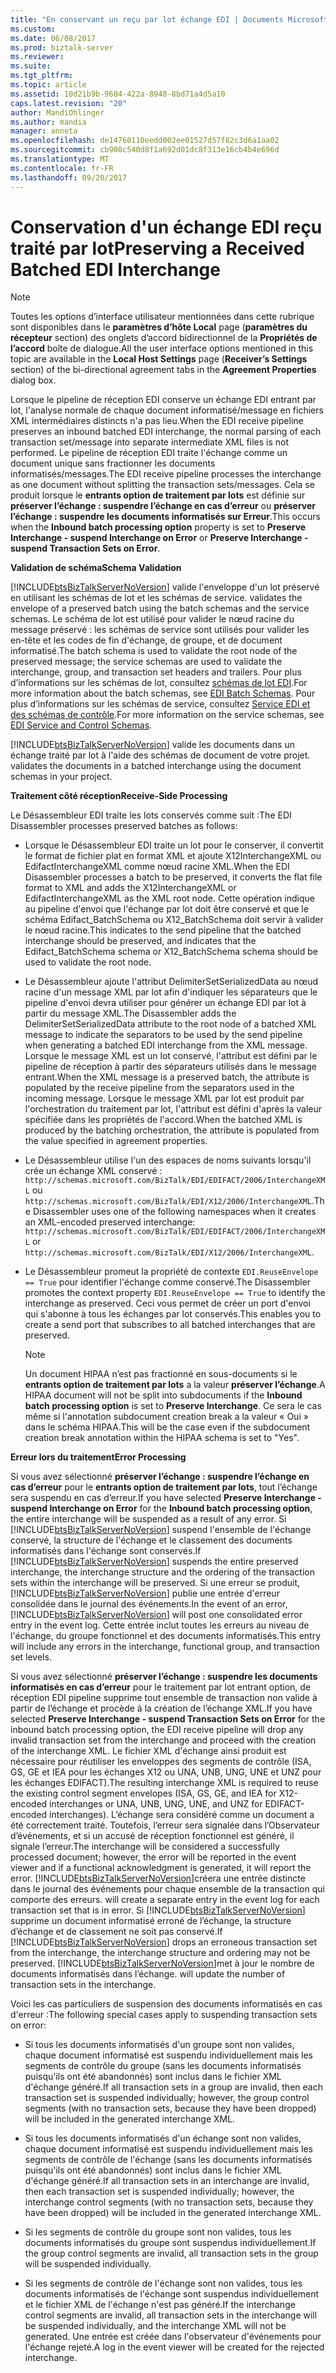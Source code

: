 ```yaml
---
title: "En conservant un reçu par lot échange EDI | Documents Microsoft"
ms.custom: 
ms.date: 06/08/2017
ms.prod: biztalk-server
ms.reviewer: 
ms.suite: 
ms.tgt_pltfrm: 
ms.topic: article
ms.assetid: 10d21b9b-9684-422a-8948-8bd71a4d5a10
caps.latest.revision: "20"
author: MandiOhlinger
ms.author: mandia
manager: anneta
ms.openlocfilehash: de14760110eedd002ee01527d57f82c3d6a1aa02
ms.sourcegitcommit: cb908c540d8f1a692d01dc8f313e16cb4b4e696d
ms.translationtype: MT
ms.contentlocale: fr-FR
ms.lasthandoff: 09/20/2017
---
```

# <a name="preserving-a-received-batched-edi-interchange"></a><span data-ttu-id="e063f-102">Conservation d'un échange EDI reçu traité par lot</span><span class="sxs-lookup"><span data-stu-id="e063f-102">Preserving a Received Batched EDI Interchange</span></span>
> [!NOTE]
>  <span data-ttu-id="e063f-103">Toutes les options d’interface utilisateur mentionnées dans cette rubrique sont disponibles dans le **paramètres d’hôte Local** page (**paramètres du récepteur** section) des onglets d’accord bidirectionnel de la  **Propriétés de l’accord** boîte de dialogue.</span><span class="sxs-lookup"><span data-stu-id="e063f-103">All the user interface options mentioned in this topic are available in the **Local Host Settings** page (**Receiver’s Settings** section) of the bi-directional agreement tabs in the **Agreement Properties** dialog box.</span></span>  
  
 <span data-ttu-id="e063f-104">Lorsque le pipeline de réception EDI conserve un échange EDI entrant par lot, l'analyse normale de chaque document informatisé/message en fichiers XML intermédiaires distincts n'a pas lieu.</span><span class="sxs-lookup"><span data-stu-id="e063f-104">When the EDI receive pipeline preserves an inbound batched EDI interchange, the normal parsing of each transaction set/message into separate intermediate XML files is not performed.</span></span> <span data-ttu-id="e063f-105">Le pipeline de réception EDI traite l'échange comme un document unique sans fractionner les documents informatisés/messages.</span><span class="sxs-lookup"><span data-stu-id="e063f-105">The EDI receive pipeline processes the interchange as one document without splitting the transaction sets/messages.</span></span> <span data-ttu-id="e063f-106">Cela se produit lorsque le **entrants option de traitement par lots** est définie sur **préserver l’échange : suspendre l’échange en cas d’erreur** ou **préserver l’échange : suspendre les documents informatisés sur Erreur**.</span><span class="sxs-lookup"><span data-stu-id="e063f-106">This occurs when the **Inbound batch processing option** property is set to **Preserve Interchange - suspend Interchange on Error** or **Preserve Interchange - suspend Transaction Sets on Error**.</span></span>  
  
 <span data-ttu-id="e063f-107">**Validation de schéma**</span><span class="sxs-lookup"><span data-stu-id="e063f-107">**Schema Validation**</span></span>  
  
 [!INCLUDE[btsBizTalkServerNoVersion](../includes/btsbiztalkservernoversion-md.md)]<span data-ttu-id="e063f-108"> valide l'enveloppe d'un lot préservé en utilisant les schémas de lot et les schémas de service.</span><span class="sxs-lookup"><span data-stu-id="e063f-108"> validates the envelope of a preserved batch using the batch schemas and the service schemas.</span></span> <span data-ttu-id="e063f-109">Le schéma de lot est utilisé pour valider le nœud racine du message préservé : les schémas de service sont utilisés pour valider les en-tête et les codes de fin d'échange, de groupe, et de document informatisé.</span><span class="sxs-lookup"><span data-stu-id="e063f-109">The batch schema is used to validate the root node of the preserved message; the service schemas are used to validate the interchange, group, and transaction set headers and trailers.</span></span> <span data-ttu-id="e063f-110">Pour plus d’informations sur les schémas de lot, consultez [schémas de lot EDI](../core/edi-batch-schemas.md).</span><span class="sxs-lookup"><span data-stu-id="e063f-110">For more information about the batch schemas, see [EDI Batch Schemas](../core/edi-batch-schemas.md).</span></span> <span data-ttu-id="e063f-111">Pour plus d’informations sur les schémas de service, consultez [Service EDI et des schémas de contrôle](../core/edi-service-and-control-schemas.md).</span><span class="sxs-lookup"><span data-stu-id="e063f-111">For more information on the service schemas, see [EDI Service and Control Schemas](../core/edi-service-and-control-schemas.md).</span></span>  
  
 [!INCLUDE[btsBizTalkServerNoVersion](../includes/btsbiztalkservernoversion-md.md)]<span data-ttu-id="e063f-112"> valide les documents dans un échange traité par lot à l'aide des schémas de document de votre projet.</span><span class="sxs-lookup"><span data-stu-id="e063f-112"> validates the documents in a batched interchange using the document schemas in your project.</span></span>  
  
 <span data-ttu-id="e063f-113">**Traitement côté réception**</span><span class="sxs-lookup"><span data-stu-id="e063f-113">**Receive-Side Processing**</span></span>  
  
 <span data-ttu-id="e063f-114">Le Désassembleur EDI traite les lots conservés comme suit :</span><span class="sxs-lookup"><span data-stu-id="e063f-114">The EDI Disassembler processes preserved batches as follows:</span></span>  
  
-   <span data-ttu-id="e063f-115">Lorsque le Désassembleur EDI traite un lot pour le conserver, il convertit le format de fichier plat en format XML et ajoute X12InterchangeXML ou EdifactInterchangeXML comme nœud racine XML.</span><span class="sxs-lookup"><span data-stu-id="e063f-115">When the EDI Disassembler processes a batch to be preserved, it converts the flat file format to XML and adds the X12InterchangeXML or EdifactInterchangeXML as the XML root node.</span></span> <span data-ttu-id="e063f-116">Cette opération indique au pipeline d'envoi que l'échange par lot doit être conservé et que le schéma Edifact_BatchSchema ou X12_BatchSchema doit servir à valider le nœud racine.</span><span class="sxs-lookup"><span data-stu-id="e063f-116">This indicates to the send pipeline that the batched interchange should be preserved, and indicates that the Edifact_BatchSchema schema or X12_BatchSchema schema should be used to validate the root node.</span></span>  
  
-   <span data-ttu-id="e063f-117">Le Désassembleur ajoute l'attribut DelimiterSetSerializedData au nœud racine d'un message XML par lot afin d'indiquer les séparateurs que le pipeline d'envoi devra utiliser pour générer un échange EDI par lot à partir du message XML.</span><span class="sxs-lookup"><span data-stu-id="e063f-117">The Disassembler adds the DelimiterSetSerializedData attribute to the root node of a batched XML message to indicate the separators to be used by the send pipeline when generating a batched EDI interchange from the XML message.</span></span> <span data-ttu-id="e063f-118">Lorsque le message XML est un lot conservé, l'attribut est défini par le pipeline de réception à partir des séparateurs utilisés dans le message entrant.</span><span class="sxs-lookup"><span data-stu-id="e063f-118">When the XML message is a preserved batch, the attribute is populated by the receive pipeline from the separators used in the incoming message.</span></span> <span data-ttu-id="e063f-119">Lorsque le message XML par lot est produit par l'orchestration du traitement par lot, l'attribut est défini d'après la valeur spécifiée dans les propriétés de l'accord.</span><span class="sxs-lookup"><span data-stu-id="e063f-119">When the batched XML is produced by the batching orchestration, the attribute is populated from the value specified in agreement properties.</span></span>  
  
-   <span data-ttu-id="e063f-120">Le Désassembleur utilise l'un des espaces de noms suivants lorsqu'il crée un échange XML conservé : `http://schemas.microsoft.com/BizTalk/EDI/EDIFACT/2006/InterchangeXML` ou `http://schemas.microsoft.com/BizTalk/EDI/X12/2006/InterchangeXML`.</span><span class="sxs-lookup"><span data-stu-id="e063f-120">The Disassembler uses one of the following namespaces when it creates an XML-encoded preserved interchange: `http://schemas.microsoft.com/BizTalk/EDI/EDIFACT/2006/InterchangeXML` or `http://schemas.microsoft.com/BizTalk/EDI/X12/2006/InterchangeXML`.</span></span>  
  
-   <span data-ttu-id="e063f-121">Le Désassembleur promeut la propriété de contexte `EDI.ReuseEnvelope == True` pour identifier l'échange comme conservé.</span><span class="sxs-lookup"><span data-stu-id="e063f-121">The Disassembler promotes the context property `EDI.ReuseEnvelope == True` to identify the interchange as preserved.</span></span> <span data-ttu-id="e063f-122">Ceci vous permet de créer un port d'envoi qui s'abonne à tous les échanges par lot conservés.</span><span class="sxs-lookup"><span data-stu-id="e063f-122">This enables you to create a send port that subscribes to all batched interchanges that are preserved.</span></span>  
  
    > [!NOTE]
    >  <span data-ttu-id="e063f-123">Un document HIPAA n’est pas fractionné en sous-documents si le **entrants option de traitement par lots** a la valeur **préserver l’échange**.</span><span class="sxs-lookup"><span data-stu-id="e063f-123">A HIPAA document will not be split into subdocuments if the **Inbound batch processing option** is set to **Preserve Interchange**.</span></span> <span data-ttu-id="e063f-124">Ce sera le cas même si l'annotation subdocument creation break a la valeur « Oui » dans le schéma HIPAA.</span><span class="sxs-lookup"><span data-stu-id="e063f-124">This will be the case even if the subdocument creation break annotation within the HIPAA schema is set to "Yes".</span></span>  
  
 <span data-ttu-id="e063f-125">**Erreur lors du traitement**</span><span class="sxs-lookup"><span data-stu-id="e063f-125">**Error Processing**</span></span>  
  
 <span data-ttu-id="e063f-126">Si vous avez sélectionné **préserver l’échange : suspendre l’échange en cas d’erreur** pour le **entrants option de traitement par lots**, tout l’échange sera suspendu en cas d’erreur.</span><span class="sxs-lookup"><span data-stu-id="e063f-126">If you have selected **Preserve Interchange - suspend Interchange on Error** for the **Inbound batch processing option**, the entire interchange will be suspended as a result of any error.</span></span> <span data-ttu-id="e063f-127">Si [!INCLUDE[btsBizTalkServerNoVersion](../includes/btsbiztalkservernoversion-md.md)] suspend l'ensemble de l'échange conservé, la structure de l'échange et le classement des documents informatisés dans l'échange sont conservés.</span><span class="sxs-lookup"><span data-stu-id="e063f-127">If [!INCLUDE[btsBizTalkServerNoVersion](../includes/btsbiztalkservernoversion-md.md)] suspends the entire preserved interchange, the interchange structure and the ordering of the transaction sets within the interchange will be preserved.</span></span> <span data-ttu-id="e063f-128">Si une erreur se produit, [!INCLUDE[btsBizTalkServerNoVersion](../includes/btsbiztalkservernoversion-md.md)] publie une entrée d'erreur consolidée dans le journal des événements.</span><span class="sxs-lookup"><span data-stu-id="e063f-128">In the event of an error, [!INCLUDE[btsBizTalkServerNoVersion](../includes/btsbiztalkservernoversion-md.md)] will post one consolidated error entry in the event log.</span></span> <span data-ttu-id="e063f-129">Cette entrée inclut toutes les erreurs au niveau de l'échange, du groupe fonctionnel et des documents informatisés.</span><span class="sxs-lookup"><span data-stu-id="e063f-129">This entry will include any errors in the interchange, functional group, and transaction set levels.</span></span>  
  
 <span data-ttu-id="e063f-130">Si vous avez sélectionné **préserver l’échange : suspendre les documents informatisés en cas d’erreur** pour le traitement par lot entrant option, de réception EDI pipeline supprime tout ensemble de transaction non valide à partir de l’échange et procède à la création de l’échange XML.</span><span class="sxs-lookup"><span data-stu-id="e063f-130">If you have selected **Preserve Interchange - suspend Transaction Sets on Error** for the inbound batch processing option, the EDI receive pipeline will drop any invalid transaction set from the interchange and proceed with the creation of the interchange XML.</span></span> <span data-ttu-id="e063f-131">Le fichier XML d'échange ainsi produit est nécessaire pour réutiliser les enveloppes des segments de contrôle (ISA, GS, GE et IEA pour les échanges X12 ou UNA, UNB, UNG, UNE et UNZ pour les échanges EDIFACT).</span><span class="sxs-lookup"><span data-stu-id="e063f-131">The resulting interchange XML is required to reuse the existing control segment envelopes (ISA, GS, GE, and IEA for X12-encoded interchanges or UNA, UNB, UNG, UNE, and UNZ for EDIFACT-encoded interchanges).</span></span> <span data-ttu-id="e063f-132">L’échange sera considéré comme un document a été correctement traité. Toutefois, l’erreur sera signalée dans l’Observateur d’événements, et si un accusé de réception fonctionnel est généré, il signale l’erreur.</span><span class="sxs-lookup"><span data-stu-id="e063f-132">The interchange will be considered a successfully processed document; however, the error will be reported in the event viewer and if a functional acknowledgment is generated, it will report the error.</span></span> [!INCLUDE[btsBizTalkServerNoVersion](../includes/btsbiztalkservernoversion-md.md)]<span data-ttu-id="e063f-133">créera une entrée distincte dans le journal des événements pour chaque ensemble de la transaction qui comporte des erreurs.</span><span class="sxs-lookup"><span data-stu-id="e063f-133"> will create a separate entry in the event log for each transaction set that is in error.</span></span> <span data-ttu-id="e063f-134">Si [!INCLUDE[btsBizTalkServerNoVersion](../includes/btsbiztalkservernoversion-md.md)] supprime un document informatisé erroné de l’échange, la structure d’échange et de classement ne soit pas conservé.</span><span class="sxs-lookup"><span data-stu-id="e063f-134">If [!INCLUDE[btsBizTalkServerNoVersion](../includes/btsbiztalkservernoversion-md.md)] drops an erroneous transaction set from the interchange, the interchange structure and ordering may not be preserved.</span></span> [!INCLUDE[btsBizTalkServerNoVersion](../includes/btsbiztalkservernoversion-md.md)]<span data-ttu-id="e063f-135">met à jour le nombre de documents informatisés dans l’échange.</span><span class="sxs-lookup"><span data-stu-id="e063f-135"> will update the number of transaction sets in the interchange.</span></span>  
  
 <span data-ttu-id="e063f-136">Voici les cas particuliers de suspension des documents informatisés en cas d'erreur :</span><span class="sxs-lookup"><span data-stu-id="e063f-136">The following special cases apply to suspending transaction sets on error:</span></span>  
  
-   <span data-ttu-id="e063f-137">Si tous les documents informatisés d'un groupe sont non valides, chaque document informatisé est suspendu individuellement mais les segments de contrôle du groupe (sans les documents informatisés puisqu'ils ont été abandonnés) sont inclus dans le fichier XML d'échange généré.</span><span class="sxs-lookup"><span data-stu-id="e063f-137">If all transaction sets in a group are invalid, then each transaction set is suspended individually; however, the group control segments (with no transaction sets, because they have been dropped) will be included in the generated interchange XML.</span></span>  
  
-   <span data-ttu-id="e063f-138">Si tous les documents informatisés d'un échange sont non valides, chaque document informatisé est suspendu individuellement mais les segments de contrôle de l'échange (sans les documents informatisés puisqu'ils ont été abandonnés) sont inclus dans le fichier XML d'échange généré.</span><span class="sxs-lookup"><span data-stu-id="e063f-138">If all transaction sets in an interchange are invalid, then each transaction set is suspended individually; however, the interchange control segments (with no transaction sets, because they have been dropped) will be included in the generated interchange XML.</span></span>  
  
-   <span data-ttu-id="e063f-139">Si les segments de contrôle du groupe sont non valides, tous les documents informatisés du groupe sont suspendus individuellement.</span><span class="sxs-lookup"><span data-stu-id="e063f-139">If the group control segments are invalid, all transaction sets in the group will be suspended individually.</span></span>  
  
-   <span data-ttu-id="e063f-140">Si les segments de contrôle de l'échange sont non valides, tous les documents informatisés de l'échange sont suspendus individuellement et le fichier XML de l'échange n'est pas généré.</span><span class="sxs-lookup"><span data-stu-id="e063f-140">If the interchange control segments are invalid, all transaction sets in the interchange will be suspended individually, and the interchange XML will not be generated.</span></span> <span data-ttu-id="e063f-141">Une entrée est créée dans l'observateur d'événements pour l'échange rejeté.</span><span class="sxs-lookup"><span data-stu-id="e063f-141">A log in the event viewer will be created for the rejected interchange.</span></span>